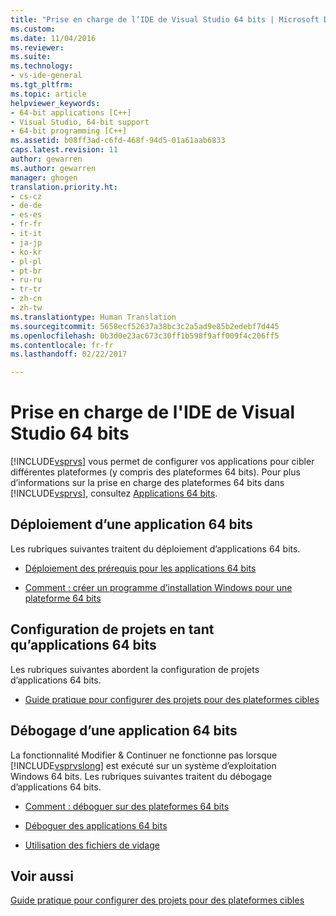 ```yaml
---
title: "Prise en charge de l’IDE de Visual Studio 64 bits | Microsoft Docs"
ms.custom: 
ms.date: 11/04/2016
ms.reviewer: 
ms.suite: 
ms.technology:
- vs-ide-general
ms.tgt_pltfrm: 
ms.topic: article
helpviewer_keywords:
- 64-bit applications [C++]
- Visual Studio, 64-bit support
- 64-bit programming [C++]
ms.assetid: b08ff3ad-c6fd-468f-94d5-01a61aab6833
caps.latest.revision: 11
author: gewarren
ms.author: gewarren
manager: ghogen
translation.priority.ht:
- cs-cz
- de-de
- es-es
- fr-fr
- it-it
- ja-jp
- ko-kr
- pl-pl
- pt-br
- ru-ru
- tr-tr
- zh-cn
- zh-tw
ms.translationtype: Human Translation
ms.sourcegitcommit: 5658ecf52637a38bc3c2a5ad9e85b2edebf7d445
ms.openlocfilehash: 0b3d0e23ac673c30ff1b598f9aff009f4c206ff5
ms.contentlocale: fr-fr
ms.lasthandoff: 02/22/2017

---
```

# <a name="visual-studio-ide-64-bit-support"></a>Prise en charge de l'IDE de Visual Studio 64 bits
[!INCLUDE[vsprvs](../code-quality/includes/vsprvs_md.md)] vous permet de configurer vos applications pour cibler différentes plateformes (y compris des plateformes 64 bits). Pour plus d’informations sur la prise en charge des plateformes 64 bits dans [!INCLUDE[vsprvs](../code-quality/includes/vsprvs_md.md)], consultez [Applications 64 bits](http://msdn.microsoft.com/Library/fd4026bc-2c3d-4b27-86dc-ec5e96018181).  
  
## <a name="deploying-a-64-bit-application"></a>Déploiement d’une application 64 bits  
 Les rubriques suivantes traitent du déploiement d’applications 64 bits.  
  
-   [Déploiement des prérequis pour les applications 64 bits](../deployment/deploying-prerequisites-for-64-bit-applications.md)  
  
-   [Comment : créer un programme d’installation Windows pour une plateforme 64 bits](http://msdn.microsoft.com/en-us/232bfc64-f99a-4cc6-9806-ba70bb9a09ff)  
  
## <a name="configuring-projects-as-64-bit-applications"></a>Configuration de projets en tant qu’applications 64 bits  
 Les rubriques suivantes abordent la configuration de projets d’applications 64 bits.  
  
-   [Guide pratique pour configurer des projets pour des plateformes cibles](../ide/how-to-configure-projects-to-target-platforms.md)  
  
## <a name="debugging-a-64-bit-application"></a>Débogage d’une application 64 bits  
 La fonctionnalité Modifier & Continuer ne fonctionne pas lorsque [!INCLUDE[vsprvslong](../code-quality/includes/vsprvslong_md.md)] est exécuté sur un système d’exploitation Windows 64 bits. Les rubriques suivantes traitent du débogage d’applications 64 bits.  
  
-   [Comment : déboguer sur des plateformes 64 bits](http://msdn.microsoft.com/en-us/27495e23-a624-46fb-996f-043d0a816dd5)  
  
-   [Déboguer des applications 64 bits](../debugger/debug-64-bit-applications.md)  
  
-   [Utilisation des fichiers de vidage](../debugger/using-dump-files.md)  
  
## <a name="see-also"></a>Voir aussi  
 [Guide pratique pour configurer des projets pour des plateformes cibles](../ide/how-to-configure-projects-to-target-platforms.md)
